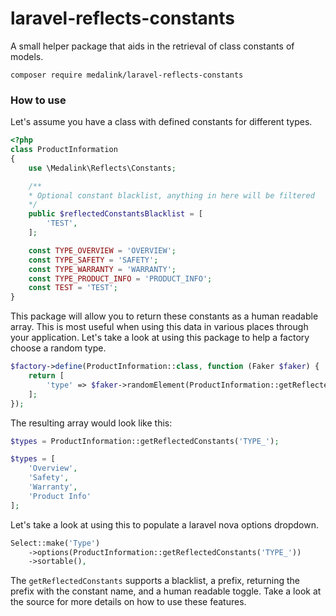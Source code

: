 # laravel-reflects-constants
A small helper package that aids in the retrieval of class constants of models.

`composer require medalink/laravel-reflects-constants`

### How to use
Let's assume you have a class with defined constants for different types.

```php
<?php
class ProductInformation
{
    use \Medalink\Reflects\Constants;

    /**
    * Optional constant blacklist, anything in here will be filtered
    */
    public $reflectedConstantsBlacklist = [
        'TEST',
    ];

    const TYPE_OVERVIEW = 'OVERVIEW';
    const TYPE_SAFETY = 'SAFETY';
    const TYPE_WARRANTY = 'WARRANTY';
    const TYPE_PRODUCT_INFO = 'PRODUCT_INFO';
    const TEST = 'TEST';
}
```

This package will allow you to return these constants as a human readable array. This is most useful when using this data in various places through your application. Let's take a look at using this package to help a factory choose a random type.

```php
$factory->define(ProductInformation::class, function (Faker $faker) {
    return [
        'type' => $faker->randomElement(ProductInformation::getReflectedConstants('TYPE_')),
    ];
});
```

The resulting array would look like this:

```php
$types = ProductInformation::getReflectedConstants('TYPE_');

$types = [
    'Overview',
    'Safety',
    'Warranty',
    'Product Info'
];
```

Let's take a look at using this to populate a laravel nova options dropdown.

```php
Select::make('Type')
    ->options(ProductInformation::getReflectedConstants('TYPE_'))
    ->sortable(),
```

The `getReflectedConstants` supports a blacklist, a prefix, returning the prefix with the constant name, and a human readable toggle. Take a look at the source for more details on how to use these features.
